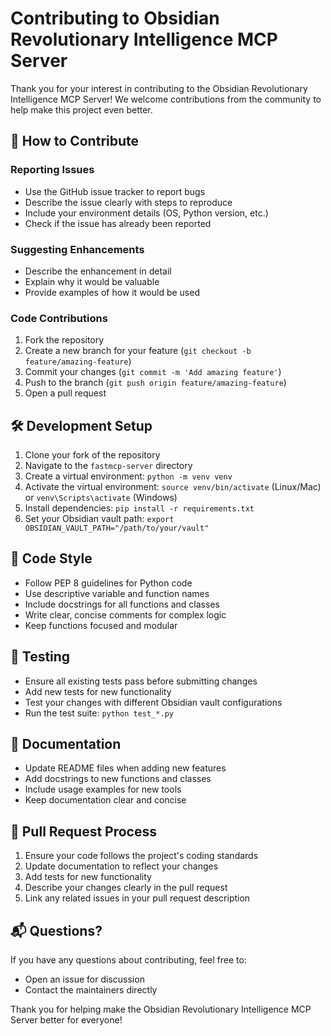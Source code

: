 # Contributing to Obsidian Revolutionary Intelligence MCP Server

Thank you for your interest in contributing to the Obsidian Revolutionary Intelligence MCP Server! We welcome contributions from the community to help make this project even better.

## 🤝 How to Contribute

### Reporting Issues
- Use the GitHub issue tracker to report bugs
- Describe the issue clearly with steps to reproduce
- Include your environment details (OS, Python version, etc.)
- Check if the issue has already been reported

### Suggesting Enhancements
- Describe the enhancement in detail
- Explain why it would be valuable
- Provide examples of how it would be used

### Code Contributions
1. Fork the repository
2. Create a new branch for your feature (`git checkout -b feature/amazing-feature`)
3. Commit your changes (`git commit -m 'Add amazing feature'`)
4. Push to the branch (`git push origin feature/amazing-feature`)
5. Open a pull request

## 🛠️ Development Setup

1. Clone your fork of the repository
2. Navigate to the `fastmcp-server` directory
3. Create a virtual environment: `python -m venv venv`
4. Activate the virtual environment: `source venv/bin/activate` (Linux/Mac) or `venv\Scripts\activate` (Windows)
5. Install dependencies: `pip install -r requirements.txt`
6. Set your Obsidian vault path: `export OBSIDIAN_VAULT_PATH="/path/to/your/vault"`

## 📝 Code Style

- Follow PEP 8 guidelines for Python code
- Use descriptive variable and function names
- Include docstrings for all functions and classes
- Write clear, concise comments for complex logic
- Keep functions focused and modular

## 🧪 Testing

- Ensure all existing tests pass before submitting changes
- Add new tests for new functionality
- Test your changes with different Obsidian vault configurations
- Run the test suite: `python test_*.py`

## 📖 Documentation

- Update README files when adding new features
- Add docstrings to new functions and classes
- Include usage examples for new tools
- Keep documentation clear and concise

## 🚀 Pull Request Process

1. Ensure your code follows the project's coding standards
2. Update documentation to reflect your changes
3. Add tests for new functionality
4. Describe your changes clearly in the pull request
5. Link any related issues in your pull request description

## 📬 Questions?

If you have any questions about contributing, feel free to:
- Open an issue for discussion
- Contact the maintainers directly

Thank you for helping make the Obsidian Revolutionary Intelligence MCP Server better for everyone!